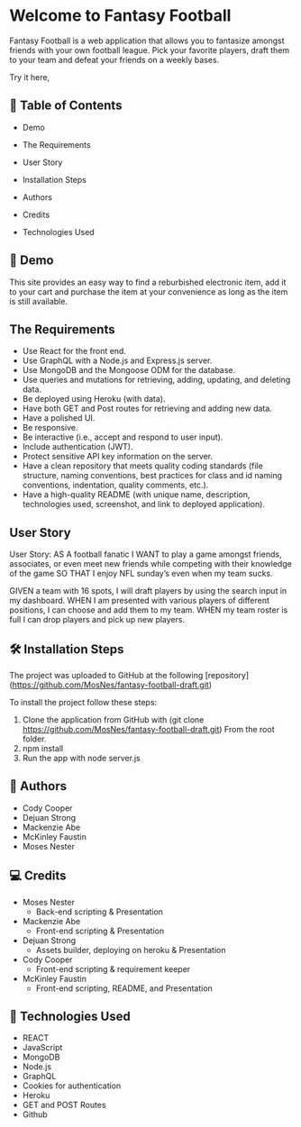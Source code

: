 # Welcome to Fantasy Football

Fantasy Football is a web application that allows you to fantasize amongst friends with your own football league. Pick your favorite players, draft them to your team and defeat your friends on a weekly bases.

Try it here,




## 🧐 Table of Contents

- Demo

- The Requirements

- User Story

- Installation Steps

- Authors

- Credits

- Technologies Used

## 🚀 Demo



This site provides an easy way to find a reburbished electronic item, add it to your cart and purchase the item at your convenience as long as the item is still available.

## The Requirements
- Use React for the front end.
- Use GraphQL with a Node.js and Express.js server.
- Use MongoDB and the Mongoose ODM for the database.
- Use queries and mutations for retrieving, adding, updating, and deleting data.
- Be deployed using Heroku (with data).
- Have both GET and Post routes for retrieving and adding new data.
- Have a polished UI.
- Be responsive.
- Be interactive (i.e., accept and respond to user input).
- Include authentication (JWT).
- Protect sensitive API key information on the server.
- Have a clean repository that meets quality coding standards (file structure, naming conventions, best practices for class and id naming conventions, indentation, quality comments, etc.).
- Have a high-quality README (with unique name, description, technologies used, screenshot, and link to deployed application).

## User Story
User Story:
AS A football fanatic I WANT to play a game amongst friends, associates, or even meet new friends while competing with their knowledge of the game SO THAT I enjoy NFL sunday’s even when my team sucks.

GIVEN a team with 16 spots, I will draft players by using the search input in my dashboard. WHEN I am presented with various players of different positions, I can choose and  add them to my team. WHEN my team roster is full I can drop players and pick up new  players. 


## 🛠️ Installation Steps
The project was uploaded to GitHub at the following [repository] (https://github.com/MosNes/fantasy-football-draft.git)

To install the project follow these steps:

1. Clone the application from GitHub with (git clone https://github.com/MosNes/fantasy-football-draft.git) From the root folder.
1. npm install
1. Run the app with node server.js

## 🌟 Authors
- Cody Cooper
- Dejuan Strong
- Mackenzie Abe
- McKinley Faustin
- Moses Nester

## 💻 Credits
- Moses Nester
  - Back-end scripting & Presentation
- Mackenzie Abe
  - Front-end scripting & Presentation 
- Dejuan Strong
  - Assets builder, deploying on heroku & Presentation
- Cody Cooper
  - Front-end scripting & requirement keeper
- McKinley Faustin
  - Front-end scripting, README, and Presentation 


## 🍰 Technologies Used
- REACT
- JavaScript
- MongoDB
- Node.js
- GraphQL
- Cookies for authentication
- Heroku
- GET and POST Routes
- Github
